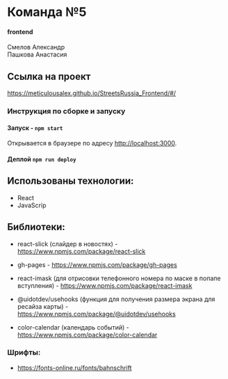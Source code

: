 # Команда №5

#### frontend 

Смелов Александр\
Пашкова Анастасия

## Ссылка на проект

https://meticulousalex.github.io/StreetsRussia_Frontend/#/

### Инструкция по сборке и запуску

#### Запуск - `npm start`

Открывается в браузере по адресу [http://localhost:3000](http://localhost:3000).

#### Деплой `npm run deploy`

## Использованы технологии:

- React
- JavaScrip

## Библиотеки:

- react-slick (слайдер в новостях) - https://www.npmjs.com/package/react-slick

- gh-pages - https://www.npmjs.com/package/gh-pages

- react-imask (для отрисовки телефонного номера по маске в попапе вступления) - https://www.npmjs.com/package/react-imask

- @uidotdev/usehooks (функция для получения размера экрана для ресайза карты) - https://www.npmjs.com/package/@uidotdev/usehooks

- color-calendar (календарь событий) - https://www.npmjs.com/package/color-calendar

### Шрифты:

 - https://fonts-online.ru/fonts/bahnschrift




